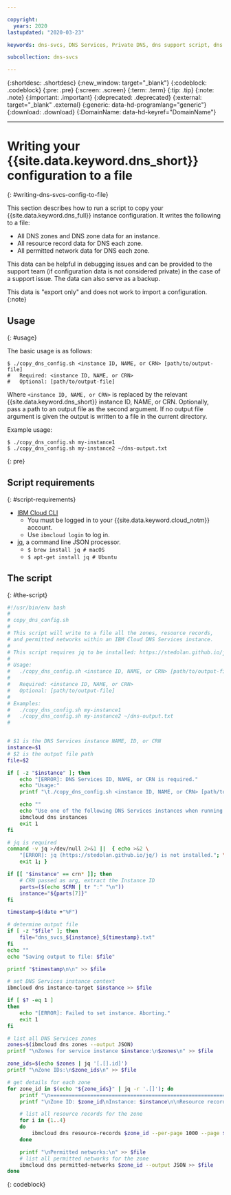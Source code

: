 ```yaml
---

copyright:
  years: 2020
lastupdated: "2020-03-23"

keywords: dns-svcs, DNS Services, Private DNS, dns support script, dns backup script

subcollection: dns-svcs

---
```


{:shortdesc: .shortdesc}
{:new_window: target="_blank"}
{:codeblock: .codeblock}
{:pre: .pre}
{:screen: .screen}
{:term: .term}
{:tip: .tip}
{:note: .note}
{:important: .important}
{:deprecated: .deprecated}
{:external: target="_blank" .external}
{:generic: data-hd-programlang="generic"}
{:download: .download}
{:DomainName: data-hd-keyref="DomainName"}

---

# Writing your {{site.data.keyword.dns_short}} configuration to a file
{: #writing-dns-svcs-config-to-file}

This section describes how to run a script to copy your {{site.data.keyword.dns_full}} instance configuration. It writes the following to a file:
  * All DNS zones and DNS zone data for an instance.
  * All resource record data for DNS each zone.
  * All permitted network data for DNS each zone.

This data can be helpful in debugging issues and can be provided to the support team (if configuration data is not considered private) in the case of a support issue. The data can also serve as a backup.  

This data is "export only" and does not work to import a configuration.
{:note}

## Usage
{: #usage}

The basic usage is as follows:

```console
$ ./copy_dns_config.sh <instance ID, NAME, or CRN> [path/to/output-file]
#   Required: <instance ID, NAME, or CRN> 
#   Optional: [path/to/output-file]
```

Where `<instance ID, NAME, or CRN>` is replaced by the relevant {{site.data.keyword.dns_short}} instance ID, NAME, or CRN. Optionally, pass a path to an output file as the second argument. If no output file argument is given the output is written to a file in the current directory.

Example usage:

```console
$ ./copy_dns_config.sh my-instance1
$ ./copy_dns_config.sh my-instance2 ~/dns-output.txt
```
{: pre}

## Script requirements
{: #script-requirements}

* [IBM Cloud CLI](/docs/cli?topic=cloud-cli-getting-started)
  * You must be logged in to your {{site.data.keyword.cloud_notm}} account.
  * Use `ibmcloud login` to log in.
* [jq](https://stedolan.github.io/jq/), a command line JSON processor.
  * `$ brew install jq # macOS`
  * `$ apt-get install jq # Ubuntu`

## The script
{: #the-script}

```bash
#!/usr/bin/env bash
#
# copy_dns_config.sh
#
# This script will write to a file all the zones, resource records,
# and permitted networks within an IBM Cloud DNS Services instance.
#
# This script requires jq to be installed: https://stedolan.github.io/jq/
#
# Usage:
#   ./copy_dns_config.sh <instance ID, NAME, or CRN> [path/to/output-file]
#
#   Required: <instance ID, NAME, or CRN> 
#   Optional: [path/to/output-file]
#
# Examples: 
#   ./copy_dns_config.sh my-instance1
#   ./copy_dns_config.sh my-instance2 ~/dns-output.txt
#


# $1 is the DNS Services instance NAME, ID, or CRN
instance=$1
# $2 is the output file path
file=$2

if [ -z "$instance" ]; then
    echo "[ERROR]: DNS Services ID, NAME, or CRN is required."
    echo "Usage:"
    printf "\t./copy_dns_config.sh <instance ID, NAME, or CRN> [path/to/output-file]\n"

    echo ""
    echo "Use one of the following DNS Services instances when running the script:"
    ibmcloud dns instances
    exit 1
fi

# jq is required
command -v jq >/dev/null 2>&1 ||  { echo >&2 \
    "[ERROR]: jq (https://stedolan.github.io/jq/) is not installed."; \
    exit 1; }

if [[ "$instance" == crn* ]]; then
    # CRN passed as arg, extract the Instance ID
    parts=($(echo $CRN | tr ":" "\n"))
    instance="${parts[7]}"
fi

timestamp=$(date +"%F")

# determine output file
if [ -z "$file" ]; then
    file="dns_svcs_${instance}_${timestamp}.txt"
fi
echo ""
echo "Saving output to file: $file"

printf "$timestamp\n\n" >> $file

# set DNS Services instance context
ibmcloud dns instance-target $instance >> $file

if [ $? -eq 1 ]
then
    echo "[ERROR]: Failed to set instance. Aborting."
    exit 1
fi

# list all DNS Services zones
zones=$(ibmcloud dns zones --output JSON)
printf "\nZones for service instance $instance:\n$zones\n" >> $file

zone_ids=$(echo $zones | jq '[.[].id]')
printf "\nZone IDs:\n$zone_ids\n" >> $file

# get details for each zone
for zone_id in $(echo "${zone_ids}" | jq -r '.[]'); do
    printf "\n==================================================================" >> $file
    printf "\nZone ID: $zone_id\nInstance: $instance\n\nResource records:\n" >> $file

    # list all resource records for the zone
    for i in {1..4}
    do
        ibmcloud dns resource-records $zone_id --per-page 1000 --page $i --output JSON >> $file
    done

    printf "\nPermitted networks:\n" >> $file
    # list all permitted networks for the zone
    ibmcloud dns permitted-networks $zone_id --output JSON >> $file
done
``` 
{: codeblock}
